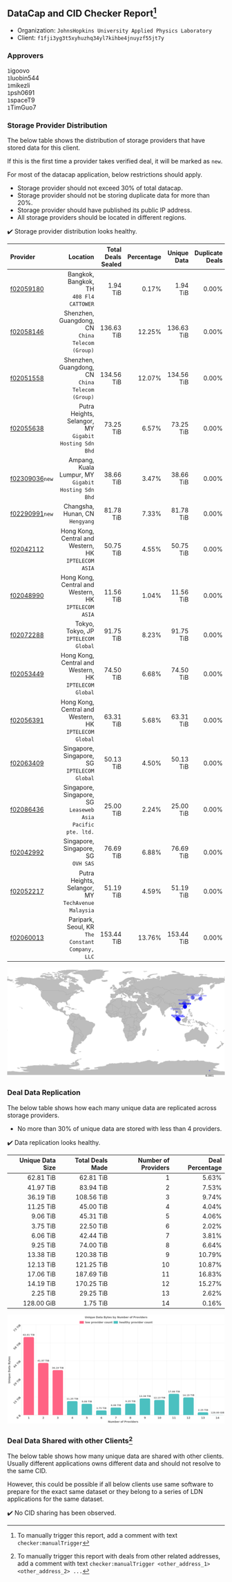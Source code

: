 ## DataCap and CID Checker Report[^1]
 - Organization: `JohnsHopkins University Applied Physics Laboratory`
 - Client: `f1fji3yg3t5xyhuzhq34yl7kihbe4jnuyzf55jt7y`
### Approvers
`1`igoovo<br/>`1`luobin544<br/>`1`mikezli<br/>`1`psh0691<br/>`1`spaceT9<br/>`1`TimGuo7

### Storage Provider Distribution
The below table shows the distribution of storage providers that have stored data for this client.

If this is the first time a provider takes verified deal, it will be marked as `new`.

For most of the datacap application, below restrictions should apply.
 - Storage provider should not exceed 30% of total datacap.
 - Storage provider should not be storing duplicate data for more than 20%.
 - Storage provider should have published its public IP address.
 - All storage providers should be located in different regions.

✔️ Storage provider distribution looks healthy.

| Provider                                                    |                                                       Location | Total Deals Sealed | Percentage | Unique Data | Duplicate Deals |
| :---------------------------------------------------------- | -------------------------------------------------------------: | -----------------: | ---------: | ----------: | --------------: |
| [f02059180](https://filfox.info/en/address/f02059180)       |                    Bangkok, Bangkok, TH<br/>`408 Fl4 CATTOWER` |           1.94 TiB |      0.17% |    1.94 TiB |           0.00% |
| [f02058146](https://filfox.info/en/address/f02058146)       |            Shenzhen, Guangdong, CN<br/>`China Telecom (Group)` |         136.63 TiB |     12.25% |  136.63 TiB |           0.00% |
| [f02051558](https://filfox.info/en/address/f02051558)       |            Shenzhen, Guangdong, CN<br/>`China Telecom (Group)` |         134.56 TiB |     12.07% |  134.56 TiB |           0.00% |
| [f02055638](https://filfox.info/en/address/f02055638)       |      Putra Heights, Selangor, MY<br/>`Gigabit Hosting Sdn Bhd` |          73.25 TiB |      6.57% |   73.25 TiB |           0.00% |
| [f02309036](https://filfox.info/en/address/f02309036)`new`  |         Ampang, Kuala Lumpur, MY<br/>`Gigabit Hosting Sdn Bhd` |          38.66 TiB |      3.47% |   38.66 TiB |           0.00% |
| [f02290991](https://filfox.info/en/address/f02290991)`new`  |                             Changsha, Hunan, CN<br/>`Hengyang` |          81.78 TiB |      7.33% |   81.78 TiB |           0.00% |
| [f02042112](https://filfox.info/en/address/f02042112)       |        Hong Kong, Central and Western, HK<br/>`IPTELECOM ASIA` |          50.75 TiB |      4.55% |   50.75 TiB |           0.00% |
| [f02048990](https://filfox.info/en/address/f02048990)       |        Hong Kong, Central and Western, HK<br/>`IPTELECOM ASIA` |          11.56 TiB |      1.04% |   11.56 TiB |           0.00% |
| [f02072288](https://filfox.info/en/address/f02072288)       |                        Tokyo, Tokyo, JP<br/>`IPTELECOM Global` |          91.75 TiB |      8.23% |   91.75 TiB |           0.00% |
| [f02053449](https://filfox.info/en/address/f02053449)       |      Hong Kong, Central and Western, HK<br/>`IPTELECOM Global` |          74.50 TiB |      6.68% |   74.50 TiB |           0.00% |
| [f02056391](https://filfox.info/en/address/f02056391)       |      Hong Kong, Central and Western, HK<br/>`IPTELECOM Global` |          63.31 TiB |      5.68% |   63.31 TiB |           0.00% |
| [f02063409](https://filfox.info/en/address/f02063409)       |                Singapore, Singapore, SG<br/>`IPTELECOM Global` |          50.13 TiB |      4.50% |   50.13 TiB |           0.00% |
| [f02086436](https://filfox.info/en/address/f02086436)       | Singapore, Singapore, SG<br/>`Leaseweb Asia Pacific pte. ltd.` |          25.00 TiB |      2.24% |   25.00 TiB |           0.00% |
| [f02042992](https://filfox.info/en/address/f02042992)       |                         Singapore, Singapore, SG<br/>`OVH SAS` |          76.69 TiB |      6.88% |   76.69 TiB |           0.00% |
| [f02052217](https://filfox.info/en/address/f02052217)       |          Putra Heights, Selangor, MY<br/>`TechAvenue Malaysia` |          51.19 TiB |      4.59% |   51.19 TiB |           0.00% |
| [f02060013](https://filfox.info/en/address/f02060013)       |            Paripark, Seoul, KR<br/>`The Constant Company, LLC` |         153.44 TiB |     13.76% |  153.44 TiB |           0.00% |

<img src="https://raw.githubusercontent.com/data-preservation-programs/filplus-checker-assets/main/filecoin-project/filecoin-plus-large-datasets/issues/1835/1691522611893.png"/>

### Deal Data Replication
The below table shows how each many unique data are replicated across storage providers.

- No more than 30% of unique data are stored with less than 4 providers.

✔️ Data replication looks healthy.

| Unique Data Size | Total Deals Made | Number of Providers | Deal Percentage |
| ---------------: | ---------------: | ------------------: | --------------: |
|        62.81 TiB |        62.81 TiB |                   1 |           5.63% |
|        41.97 TiB |        83.94 TiB |                   2 |           7.53% |
|        36.19 TiB |       108.56 TiB |                   3 |           9.74% |
|        11.25 TiB |        45.00 TiB |                   4 |           4.04% |
|         9.06 TiB |        45.31 TiB |                   5 |           4.06% |
|         3.75 TiB |        22.50 TiB |                   6 |           2.02% |
|         6.06 TiB |        42.44 TiB |                   7 |           3.81% |
|         9.25 TiB |        74.00 TiB |                   8 |           6.64% |
|        13.38 TiB |       120.38 TiB |                   9 |          10.79% |
|        12.13 TiB |       121.25 TiB |                  10 |          10.87% |
|        17.06 TiB |       187.69 TiB |                  11 |          16.83% |
|        14.19 TiB |       170.25 TiB |                  12 |          15.27% |
|         2.25 TiB |        29.25 TiB |                  13 |           2.62% |
|       128.00 GiB |         1.75 TiB |                  14 |           0.16% |

<img src="https://raw.githubusercontent.com/data-preservation-programs/filplus-checker-assets/main/filecoin-project/filecoin-plus-large-datasets/issues/1835/1691522612834.png"/>

### Deal Data Shared with other Clients[^3]
The below table shows how many unique data are shared with other clients.
Usually different applications owns different data and should not resolve to the same CID.

However, this could be possible if all below clients use same software to prepare for the exact same dataset or they belong to a series of LDN applications for the same dataset.

✔️ No CID sharing has been observed.

[^1]: To manually trigger this report, add a comment with text `checker:manualTrigger`

[^2]: Deals from those addresses are combined into this report as they are specified with `checker:manualTrigger`

[^3]: To manually trigger this report with deals from other related addresses, add a comment with text `checker:manualTrigger <other_address_1> <other_address_2> ...`
